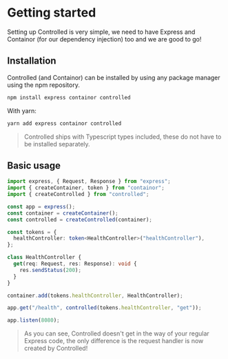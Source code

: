 # Getting started

Setting up Controlled is very simple, we need to have Express and Containor (for our dependency injection) too and we are good to go!

## Installation

Controlled (and Containor) can be installed by using any package manager using the npm repository.

```bash
npm install express containor controlled
```

With yarn:

```bash
yarn add express containor controlled
```

> Controlled ships with Typescript types included, these do not have to be installed separately.

## Basic usage

```ts
import express, { Request, Response } from "express";
import { createContainer, token } from "containor";
import { createControlled } from "controlled";

const app = express();
const container = createContainer();
const controlled = createControlled(container);

const tokens = {
  healthController: token<HealthController>("healthController"),
};

class HealthController {
  get(req: Request, res: Response): void {
    res.sendStatus(200);
  }
}

container.add(tokens.healthController, HealthController);

app.get("/health", controlled(tokens.healthController, "get"));

app.listen(8080);
```

> As you can see, Controlled doesn't get in the way of your regular Express code, the only difference is the request handler is now created by Controlled!
